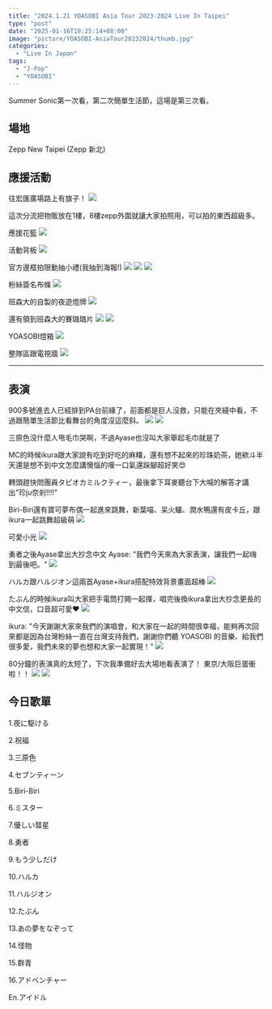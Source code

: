 ```yaml
---
title: "2024.1.21 YOASOBI Asia Tour 2023-2024 Live In Taipei"
type: "post"
date: "2025-01-16T10:25:14+08:00"
image: "picture/YOASOBI-AsiaTour20232024/thumb.jpg"
categories: 
  - "Live In Japan"
tags:
  - "J-Pop"
  - "YOASOBI"
---
```


Summer Sonic第一次看，第二次簡單生活節，這場是第三次看。

<!--more-->

## 場地
Zepp New Taipei (Zepp 新北)

## 應援活動
往宏匯廣場路上有旗子！
![](/picture/YOASOBI-AsiaTour20232024/1.jpg)

這次分流把物販放在1樓，8樓zepp外圍就讓大家拍照用，可以拍的東西超級多。

應援花籃
![](/picture/YOASOBI-AsiaTour20232024/2.jpg)

活動背板
![](/picture/YOASOBI-AsiaTour20232024/3.jpg)

官方邊框拍限動抽小禮(我抽到海報!)
![](/picture/YOASOBI-AsiaTour20232024/4.jpg)
![](/picture/YOASOBI-AsiaTour20232024/5.jpg)
![](/picture/YOASOBI-AsiaTour20232024/6.jpg)

粉絲簽名布條
![](/picture/YOASOBI-AsiaTour20232024/7.jpg)

班森大的自製的夜遊燈牌
![](/picture/YOASOBI-AsiaTour20232024/8.jpg)

還有領到班森大的賽璐璐片
![](/picture/YOASOBI-AsiaTour20232024/9.jpg)
![](/picture/YOASOBI-AsiaTour20232024/10.jpg)

YOASOBI燈箱
![](/picture/YOASOBI-AsiaTour20232024/11.jpg)

整隊區跟電視牆
![](/picture/YOASOBI-AsiaTour20232024/12.jpg)

---

## 表演

900多號進去人已經排到PA台前緣了，前面都是巨人沒救，只能在夾縫中看，不過跟簡單生活節比看舞台的角度沒這麼斜。
![](/picture/YOASOBI-AsiaTour20232024/13.jpg)
![](/picture/YOASOBI-AsiaTour20232024/14.jpg)

三原色沒什麼人甩毛巾哭啊，不過Ayase也沒叫大家舉起毛巾就是了

MC的時候ikura跟大家說有吃到好吃的麻糬，還有想不起來的珍珠奶茶，她欸斗半天還是想不到中文怎麼講懊惱的嘆一口氣還跺腳超好笑😍

轉頭趕快問團員タピオカミルクティー，最後拿下耳麥聽台下大喊的解答才講出"珍ju奈剎!!!!"


Biri-Biri還有寶可夢布偶一起進來跳舞，新葉喵、呆火鱷、潤水鴨還有皮卡丘，跟ikura一起跳舞超級萌
![](/picture/YOASOBI-AsiaTour20232024/15.jpg)

可愛小光
![](/picture/YOASOBI-AsiaTour20232024/16.jpg)

勇者之後Ayase拿出大抄念中文
Ayase: "我們今天來為大家表演，讓我們一起嗨到最後吧。"
![](/picture/YOASOBI-AsiaTour20232024/17.jpg)


ハルカ跟ハルジオン這兩首Ayase+ikura搭配特效背景畫面超棒
![](/picture/YOASOBI-AsiaTour20232024/18.jpg)

たぶん的時候ikura叫大家把手電筒打開一起揮，唱完後換ikura拿出大抄念更長的中文信，口音超可愛❤️
![](/picture/YOASOBI-AsiaTour20232024/19.jpg)

ikura: "今天謝謝大家來我們的演唱會，和大家在一起的時間很幸福，能夠再次回來都是因為台灣粉絲一直在台灣支持我們，謝謝你們聽 YOASOBI 的音樂、給我們很多愛，我們未來的夢也想和大家一起實現！" 
![](/picture/YOASOBI-AsiaTour20232024/20.jpg)

80分鐘的表演真的太短了，下次我準備好去大場地看表演了！ 東京/大阪巨蛋衝啦！！
![](/picture/YOASOBI-AsiaTour20232024/21.jpg)
![](/picture/YOASOBI-AsiaTour20232024/22.jpg)

## 今日歌單

1.夜に駆ける 

2.祝福 

3.三原色 

4.セブンティーン 

5.Biri-Biri

6.ミスター 

7.優しい彗星 

8.勇者 

9.もう少しだけ 

10.ハルカ 

11.ハルジオン 

12.たぶん 

13.あの夢をなぞって 

14.怪物 

15.群⻘ 

16.アドベンチャー 

En.アイドル
